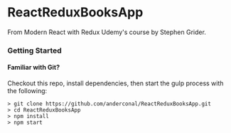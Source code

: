 # ReactReduxBooksApp

From Modern React with Redux Udemy's course by Stephen Grider.

### Getting Started

#### Familiar with Git?
Checkout this repo, install dependencies, then start the gulp process with the following:

```
> git clone https://github.com/anderconal/ReactReduxBooksApp.git
> cd ReactReduxBooksApp
> npm install
> npm start
```
